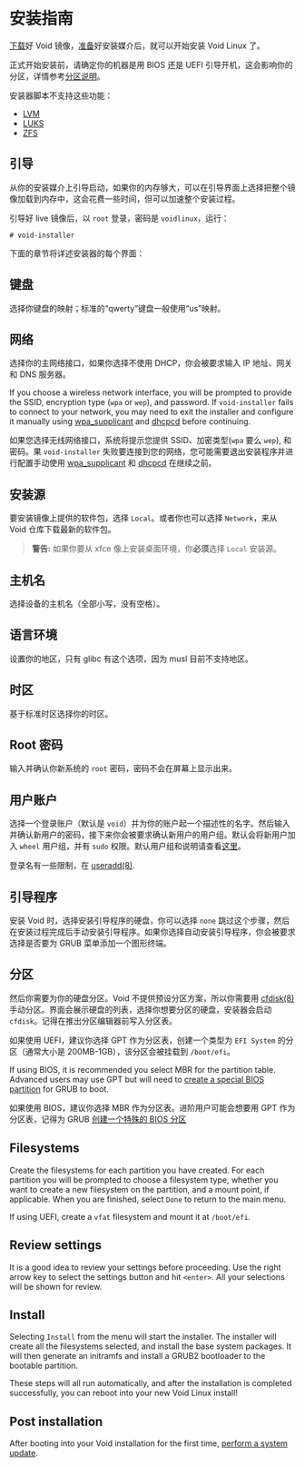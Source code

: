 # 安装指南

[下载](../index.md#下载安装媒介)好 Void 镜像，[准备](./prep.md)好安装媒介后，就可以开始安装 Void Linux 了。

正式开始安装前，请确定你的机器是用 BIOS 还是 UEFI 引导开机，这会影响你的分区，详情参考[分区说明](./partitions.md)。

安装器脚本不支持这些功能：

- [LVM](https://en.wikipedia.org/wiki/Logical_volume_management)
- [LUKS](https://en.wikipedia.org/wiki/Linux_Unified_Key_Setup)
- [ZFS](https://en.wikipedia.org/wiki/ZFS)

## 引导

从你的安装媒介上引导启动，如果你的内存够大，可以在引导界面上选择把整个镜像加载到内存中，这会花费一些时间，但可以加速整个安装过程。

引导好 live 镜像后，以 `root` 登录，密码是 `voidlinux`，运行：

```
# void-installer
```

下面的章节将详述安装器的每个界面：

## 键盘

选择你键盘的映射；标准的“qwerty”键盘一般使用“us”映射。

## 网络


选择你的主网络接口，如果你选择不使用 DHCP，你会被要求输入 IP 地址、网关和 DNS 服务器。

If you choose a wireless network interface, you will be prompted to provide the
SSID, encryption type (`wpa` or `wep`), and password. If `void-installer` fails
to connect to your network, you may need to exit the installer and configure it
manually using [wpa_supplicant](../../config/network/wpa_supplicant.md) and
[dhcpcd](../../config/network/index.md#dhcpcd) before continuing.

如果您选择无线网络接口，系统将提示您提供 SSID、加密类型(`wpa` 要么 `wep`), 和密码。果 `void-installer` 失败要连接到您的网络，您可能需要退出安装程序并进行配置手动使用 [wpa_supplicant](../../config/network/wpa_supplicant.md) 和 [dhcpcd](../../config/network/index.md#dhcpcd) 在继续之前。 

## 安装源

要安装镜像上提供的软件包，选择 `Local`。或者你也可以选择 `Network`，来从 Void 仓库下载最新的软件包。

> **警告:** 如果你要从 xfce 像上安装桌面环境，你**必须**选择 `Local` 安装源。

## 主机名

选择设备的主机名（全部小写，没有空格）。

## 语言环境

设置你的地区，只有 glibc 有这个选项，因为 musl 目前不支持地区。

## 时区

基于标准时区选择你的时区。
## Root 密码

输入并确认你新系统的 `root` 密码，密码不会在屏幕上显示出来。

## 用户账户

选择一个登录账户（默认是 `void`）并为你的账户起一个描述性的名字。然后输入并确认新用户的密码，接下来你会被要求确认新用户的用户组。默认会将新用户加入 `wheel` 用户组，并有 `sudo` 权限。默认用户组和说明请查看[这里](../../config/users-and-groups.html#default-groups)。

登录名有一些限制，在
[useradd(8)](https://man.voidlinux.org/useradd.8#CAVEATS).

## 引导程序

安装 Void 时，选择安装引导程序的硬盘，你可以选择 `none` 跳过这个步骤，然后在安装过程完成后手动安装引导程序。如果你选择自动安装引导程序，你会被要求选择是否要为 GRUB 菜单添加一个图形终端。

## 分区

然后你需要为你的硬盘分区。Void 不提供预设分区方案，所以你需要用 [cfdisk(8)](https://man.voidlinux.org/cfdisk.8) 手动分区。界面会展示硬盘的列表，选择你想要分区的硬盘，安装器会启动 `cfdisk`。记得在推出分区编辑器前写入分区表。

如果使用 UEFI，建议你选择 GPT 作为分区表，创建一个类型为 `EFI System` 的分区（通常大小是 200MB-1GB），该分区会被挂载到 `/boot/efi`。

If using BIOS, it is recommended you select MBR for the partition table.
Advanced users may use GPT but will need to [create a special BIOS
partition](./partitions.md#bios-system-notes) for GRUB to boot.

如果使用 BIOS，建议你选择 MBR 作为分区表。进阶用户可能会想要用 GPT 作为分区表，记得为 GRUB [创建一个特殊的 BIOS 分区](/partitions.md#bios系统笔记)

## Filesystems

Create the filesystems for each partition you have created. For each partition
you will be prompted to choose a filesystem type, whether you want to create a
new filesystem on the partition, and a mount point, if applicable. When you are
finished, select `Done` to return to the main menu.

If using UEFI, create a `vfat` filesystem and mount it at `/boot/efi`.

## Review settings

It is a good idea to review your settings before proceeding. Use the right arrow
key to select the settings button and hit `<enter>`. All your selections will be
shown for review.

## Install

Selecting `Install` from the menu will start the installer. The installer will
create all the filesystems selected, and install the base system packages. It
will then generate an initramfs and install a GRUB2 bootloader to the bootable
partition.

These steps will all run automatically, and after the installation is completed
successfully, you can reboot into your new Void Linux install!

## Post installation

After booting into your Void installation for the first time, [perform a system
update](../../xbps/index.md#updating).
